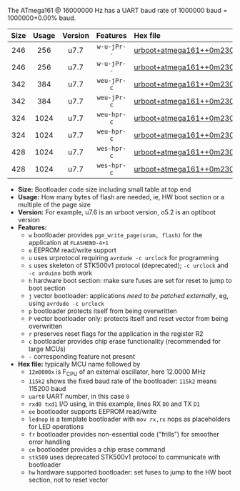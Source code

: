 The ATmega161 @ 16000000 Hz has a UART baud rate of 1000000 baud = 1000000+0.00% baud.

|Size|Usage|Version|Features|Hex file|
|:-:|:-:|:-:|:-:|:--|
|246|256|u7.7|`w-u-jPr--`|[urboot+atmega161++0m2304x+++14k4_uart0_rxd0_txd1_lednop_fr.hex](https://raw.githubusercontent.com/stefanrueger/urboot.hex/main/mcus/atmega161/external_oscillator/fcpu++0m2304_Hz/br+++14k4_bps/urboot+atmega161++0m2304x+++14k4_uart0_rxd0_txd1_lednop_fr.hex)|
|246|256|u7.7|`w-u-jPr--`|[urboot+atmega161++0m2304x+++14k4_uart1_rxb2_txb3_lednop_fr.hex](https://raw.githubusercontent.com/stefanrueger/urboot.hex/main/mcus/atmega161/external_oscillator/fcpu++0m2304_Hz/br+++14k4_bps/urboot+atmega161++0m2304x+++14k4_uart1_rxb2_txb3_lednop_fr.hex)|
|342|384|u7.7|`weu-jPr-c`|[urboot+atmega161++0m2304x+++14k4_uart0_rxd0_txd1_ee_lednop_fr_ce.hex](https://raw.githubusercontent.com/stefanrueger/urboot.hex/main/mcus/atmega161/external_oscillator/fcpu++0m2304_Hz/br+++14k4_bps/urboot+atmega161++0m2304x+++14k4_uart0_rxd0_txd1_ee_lednop_fr_ce.hex)|
|342|384|u7.7|`weu-jPr-c`|[urboot+atmega161++0m2304x+++14k4_uart1_rxb2_txb3_ee_lednop_fr_ce.hex](https://raw.githubusercontent.com/stefanrueger/urboot.hex/main/mcus/atmega161/external_oscillator/fcpu++0m2304_Hz/br+++14k4_bps/urboot+atmega161++0m2304x+++14k4_uart1_rxb2_txb3_ee_lednop_fr_ce.hex)|
|324|1024|u7.7|`weu-hpr-c`|[urboot+atmega161++0m2304x+++14k4_uart0_rxd0_txd1_ee_lednop_fr_ce_hw.hex](https://raw.githubusercontent.com/stefanrueger/urboot.hex/main/mcus/atmega161/external_oscillator/fcpu++0m2304_Hz/br+++14k4_bps/urboot+atmega161++0m2304x+++14k4_uart0_rxd0_txd1_ee_lednop_fr_ce_hw.hex)|
|324|1024|u7.7|`weu-hpr-c`|[urboot+atmega161++0m2304x+++14k4_uart1_rxb2_txb3_ee_lednop_fr_ce_hw.hex](https://raw.githubusercontent.com/stefanrueger/urboot.hex/main/mcus/atmega161/external_oscillator/fcpu++0m2304_Hz/br+++14k4_bps/urboot+atmega161++0m2304x+++14k4_uart1_rxb2_txb3_ee_lednop_fr_ce_hw.hex)|
|428|1024|u7.7|`wes-hpr-c`|[urboot+atmega161++0m2304x+++14k4_uart0_rxd0_txd1_ee_lednop_fr_ce_stk500_hw.hex](https://raw.githubusercontent.com/stefanrueger/urboot.hex/main/mcus/atmega161/external_oscillator/fcpu++0m2304_Hz/br+++14k4_bps/urboot+atmega161++0m2304x+++14k4_uart0_rxd0_txd1_ee_lednop_fr_ce_stk500_hw.hex)|
|428|1024|u7.7|`wes-hpr-c`|[urboot+atmega161++0m2304x+++14k4_uart1_rxb2_txb3_ee_lednop_fr_ce_stk500_hw.hex](https://raw.githubusercontent.com/stefanrueger/urboot.hex/main/mcus/atmega161/external_oscillator/fcpu++0m2304_Hz/br+++14k4_bps/urboot+atmega161++0m2304x+++14k4_uart1_rxb2_txb3_ee_lednop_fr_ce_stk500_hw.hex)|

- **Size:** Bootloader code size including small table at top end
- **Usage:** How many bytes of flash are needed, ie, HW boot section or a multiple of the page size
- **Version:** For example, u7.6 is an urboot version, o5.2 is an optiboot version
- **Features:**
  + `w` bootloader provides `pgm_write_page(sram, flash)` for the application at `FLASHEND-4+1`
  + `e` EEPROM read/write support
  + `u` uses urprotocol requiring `avrdude -c urclock` for programming
  + `s` uses skeleton of STK500v1 protocol (deprecated); `-c urclock` and `-c arduino` both work
  + `h` hardware boot section: make sure fuses are set for reset to jump to boot section
  + `j` vector bootloader: applications *need to be patched externally*, eg, using `avrdude -c urclock`
  + `p` bootloader protects itself from being overwritten
  + `P` vector bootloader only: protects itself and reset vector from being overwritten
  + `r` preserves reset flags for the application in the register R2
  + `c` bootloader provides chip erase functionality (recommended for large MCUs)
  + `-` corresponding feature not present
- **Hex file:** typically MCU name followed by
  + `12m0000x` is F<sub>CPU</sub> of an external oscillator, here 12.0000 MHz
  + `115k2` shows the fixed baud rate of the bootloader: `115k2` means 115200 baud
  + `uart0` UART number, in this case `0`
  + `rxd0 txd1` I/O using, in this example, lines RX `D0` and TX `D1`
  + `ee` bootloader supports EEPROM read/write
  + `lednop` is a template bootloader with `mov rx,rx` nops as placeholders for LED operations
  + `fr` bootloader provides non-essential code ("frills") for smoother error handling
  + `ce` bootloader provides a chip erase command
  + `stk500` uses deprecated STK500v1 protocol to communicate with bootloader
  + `hw` hardware supported bootloader: set fuses to jump to the HW boot section, not to reset vector
